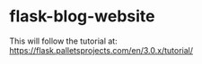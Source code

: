 # flask-blog-website

This will follow the tutorial at: https://flask.palletsprojects.com/en/3.0.x/tutorial/



